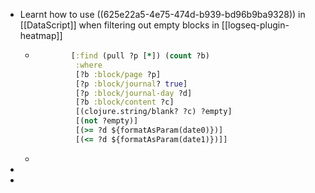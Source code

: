 - Learnt how to use ((625e22a5-4e75-474d-b939-bd96b9ba9328)) in [[DataScript]] when filtering out empty blocks in [[logseq-plugin-heatmap]]
	- ```clojure
	          [:find (pull ?p [*]) (count ?b)
	           :where
	           [?b :block/page ?p]
	           [?p :block/journal? true]
	           [?p :block/journal-day ?d]
	           [?b :block/content ?c]
	           [(clojure.string/blank? ?c) ?empty]
	           [(not ?empty)]
	           [(>= ?d ${formatAsParam(date0)})]
	           [(<= ?d ${formatAsParam(date1)})]]
	  ```
	-
-
-
